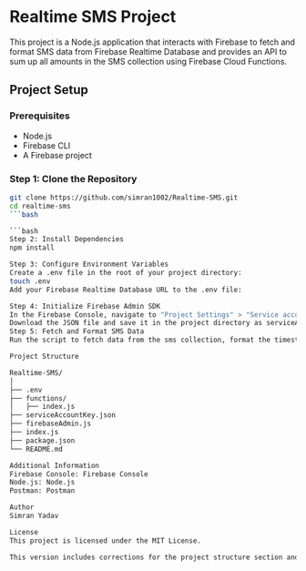 # Realtime SMS Project

This project is a Node.js application that interacts with Firebase to fetch and format SMS data from Firebase Realtime Database and provides an API to sum up all amounts in the SMS collection using Firebase Cloud Functions.

## Project Setup

### Prerequisites

- Node.js
- Firebase CLI
- A Firebase project

### Step 1: Clone the Repository

```bash
git clone https://github.com/simran1002/Realtime-SMS.git
cd realtime-sms
```bash

```bash
Step 2: Install Dependencies
npm install

Step 3: Configure Environment Variables
Create a .env file in the root of your project directory:
touch .env
Add your Firebase Realtime Database URL to the .env file:

Step 4: Initialize Firebase Admin SDK
In the Firebase Console, navigate to "Project Settings" > "Service accounts" > "Generate new private key".
Download the JSON file and save it in the project directory as serviceAccountKey.json.
Step 5: Fetch and Format SMS Data
Run the script to fetch data from the sms collection, format the timestamp, and save it to the formatted_sms collection:

Project Structure

Realtime-SMS/
│
├── .env
├── functions/
│   ├── index.js
├── serviceAccountKey.json
├── firebaseAdmin.js
├── index.js
├── package.json
└── README.md

Additional Information
Firebase Console: Firebase Console
Node.js: Node.js
Postman: Postman

Author
Simran Yadav

License
This project is licensed under the MIT License.

This version includes corrections for the project structure section and completes the setup instructions. Make sure to replace placeholders with actual values for your Firebase project.
